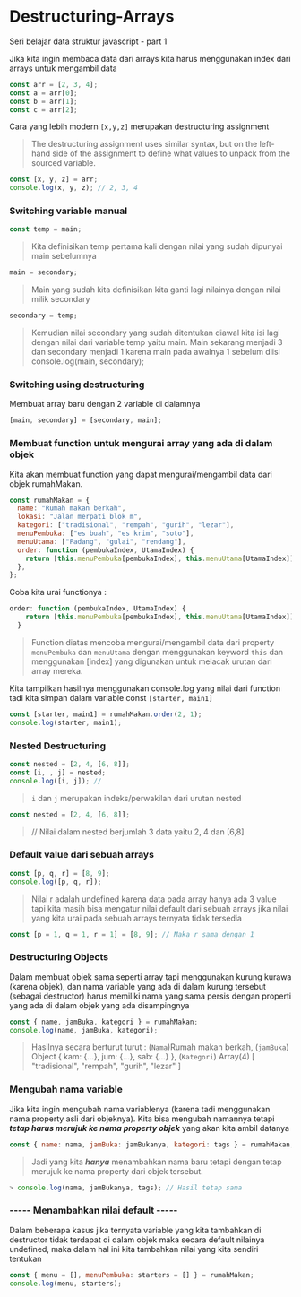 # Destructuring-Arrays

Seri belajar data struktur javascript - part 1

Jika kita ingin membaca data dari arrays kita harus menggunakan index dari arrays untuk mengambil data

```javascript
const arr = [2, 3, 4];
const a = arr[0];
const b = arr[1];
const c = arr[2];
```

Cara yang lebih modern
`[x,y,z]` merupakan destructuring assignment

> The destructuring assignment uses similar syntax, but on the left-hand side of the assignment to define what values to unpack from the sourced variable.

```javascript
const [x, y, z] = arr;
console.log(x, y, z); // 2, 3, 4
```

### Switching variable manual

```javascript
const temp = main;
```

> Kita definisikan temp pertama kali dengan nilai yang sudah dipunyai main sebelumnya

```javascript
main = secondary;
```

> Main yang sudah kita definisikan kita ganti lagi nilainya dengan nilai milik secondary

```javascript
secondary = temp;
```

> Kemudian nilai secondary yang sudah ditentukan diawal kita isi lagi dengan nilai dari variable temp yaitu main. Main sekarang menjadi 3 dan secondary menjadi 1 karena main pada awalnya 1 sebelum diisi
> console.log(main, secondary);

### Switching using destructuring

Membuat array baru dengan 2 variable di dalamnya

```javascript
[main, secondary] = [secondary, main];
```

### Membuat function untuk mengurai array yang ada di dalam objek

Kita akan membuat function yang dapat mengurai/mengambil data dari objek rumahMakan.

```javascript
const rumahMakan = {
  name: "Rumah makan berkah",
  lokasi: "Jalan merpati blok m",
  kategori: ["tradisional", "rempah", "gurih", "lezar"],
  menuPembuka: ["es buah", "es krim", "soto"],
  menuUtama: ["Padang", "gulai", "rendang"],
  order: function (pembukaIndex, UtamaIndex) {
    return [this.menuPembuka[pembukaIndex], this.menuUtama[UtamaIndex]];
  },
};
```

Coba kita urai functionya :

```javascript
order: function (pembukaIndex, UtamaIndex) {
    return [this.menuPembuka[pembukaIndex], this.menuUtama[UtamaIndex]];
  }
```

> Function diatas mencoba mengurai/mengambil data dari property `menuPembuka` dan `menuUtama` dengan menggunakan keyword `this` dan menggunakan [index] yang digunakan untuk melacak urutan dari array mereka.

Kita tampilkan hasilnya menggunakan console.log yang nilai dari function tadi kita simpan dalam variable const `[starter, main1]`

```javascript
const [starter, main1] = rumahMakan.order(2, 1);
console.log(starter, main1);
```

### Nested Destructuring

```javascript
const nested = [2, 4, [6, 8]];
const [i, , j] = nested;
console.log([i, j]); //
```

> `i` dan `j` merupakan indeks/perwakilan dari urutan nested

```javascript
const nested = [2, 4, [6, 8]];
```

> // Nilai dalam nested berjumlah 3 data yaitu 2, 4 dan [6,8]

### Default value dari sebuah arrays

```javascript
const [p, q, r] = [8, 9];
console.log([p, q, r]);
```

> Nilai r adalah undefined karena data pada array hanya ada 3 value
> tapi kita masih bisa mengatur nilai default dari sebuah arrays jika nilai yang kita urai pada sebuah arrays ternyata tidak tersedia

```javascript
const [p = 1, q = 1, r = 1] = [8, 9]; // Maka r sama dengan 1
```

### Destructuring Objects

Dalam membuat objek sama seperti array tapi menggunakan kurung kurawa (karena objek), dan nama variable yang ada di dalam kurung tersebut (sebagai destructor) harus memiliki nama yang sama persis dengan properti yang ada di dalam objek yang ada disampingnya

```javascript
const { name, jamBuka, kategori } = rumahMakan;
console.log(name, jamBuka, kategori);
```

> Hasilnya secara berturut turut : (`Nama`)Rumah makan berkah, (`jamBuka`) Object { kam: {…}, jum: {…}, sab: {…} }, (`Kategori`) Array(4) [ "tradisional", "rempah", "gurih", "lezar" ]

### Mengubah nama variable

Jika kita ingin mengubah nama variablenya (karena tadi menggunakan nama property asli dari objeknya).
Kita bisa mengubah namannya tetapi **_tetap harus merujuk ke nama property objek_** yang akan kita ambil datanya

```javascript
const { name: nama, jamBuka: jamBukanya, kategori: tags } = rumahMakan;
```

> Jadi yang kita **_hanya_** menambahkan nama baru tetapi dengan tetap merujuk ke nama property dari objek tersebut.

```javascript
> console.log(nama, jamBukanya, tags); // Hasil tetap sama
```

### ----- Menambahkan nilai default -----

Dalam beberapa kasus jika ternyata variable yang kita tambahkan di destructor tidak terdapat di dalam objek maka secara default nilainya undefined, maka dalam hal ini kita tambahkan nilai yang kita sendiri tentukan

```javascript
const { menu = [], menuPembuka: starters = [] } = rumahMakan;
console.log(menu, starters);
```
